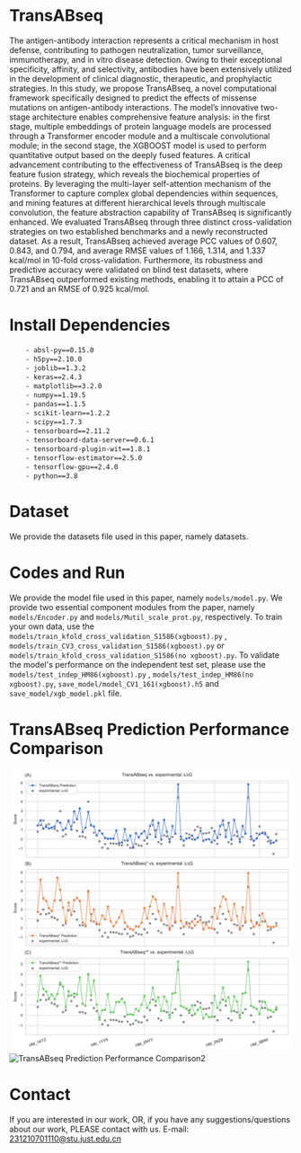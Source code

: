 # TransABseq

The antigen-antibody interaction represents a critical mechanism in host defense, contributing to pathogen neutralization, tumor surveillance, immunotherapy, and in vitro disease detection. Owing to their exceptional specificity, affinity, and selectivity, antibodies have been extensively utilized in the development of clinical diagnostic, therapeutic, and prophylactic strategies. In this study, we propose TransABseq, a novel computational framework specifically designed to predict the effects of missense mutations on antigen-antibody interactions. The model’s innovative two-stage architecture enables comprehensive feature analysis: in the first stage, multiple embeddings of protein language models are processed through a Transformer encoder module and a multiscale convolutional module; in the second stage, the XGBOOST model is used to perform quantitative output based on the deeply fused features. A critical advancement contributing to the effectiveness of TransABseq is the deep feature fusion strategy, which reveals the biochemical properties of proteins. By leveraging the multi-layer self-attention mechanism of the Transformer to capture complex global dependencies within sequences, and mining features at different hierarchical levels through multiscale convolution, the feature abstraction capability of TransABseq is significantly enhanced. We evaluated TransABseq through three distinct cross-validation strategies on two established benchmarks and a newly reconstructed dataset. As a result, TransABseq achieved average PCC values of 0.607, 0.843, and 0.794, and average RMSE values of 1.166, 1.314, and 1.337 kcal/mol in 10-fold cross-validation. Furthermore, its robustness and predictive accuracy were validated on blind test datasets, where TransABseq outperformed existing methods, enabling it to attain a PCC of 0.721 and an RMSE of 0.925 kcal/mol. 

# Install Dependencies

```
    - absl-py==0.15.0
    - h5py==2.10.0
    - joblib==1.3.2
    - keras==2.4.3
    - matplotlib==3.2.0
    - numpy==1.19.5
    - pandas==1.1.5
    - scikit-learn==1.2.2
    - scipy==1.7.3
    - tensorboard==2.11.2
    - tensorboard-data-server==0.6.1
    - tensorboard-plugin-wit==1.8.1
    - tensorflow-estimator==2.5.0
    - tensorflow-gpu==2.4.0
    - python==3.8
```

# Dataset

We provide the datasets file used in this paper, namely  datasets.

# Codes and Run

We provide the model file used in this paper, namely `models/model.py`.
We provide two essential component modules from the paper, namely `models/Encoder.py` and  `models/Mutil_scale_prot.py`, respectively.
To train your own data, use the `models/train_kfold_cross_validation_S1586(xgboost).py` , `models/train_CV3_cross_validation_S1586(xgboost).py` or `models/train_kfold_cross_validation_S1586(no xgboost).py`.
To validate the model's performance on the independent test set, please use the `models/test_indep_HM86(xgboost).py` , `models/test_indep_HM86(no xgboost).py`, `save_model/model_CV1_161(xgboost).h5` and `save_model/xgb_model.pkl` file.

# TransABseq Prediction Performance Comparison

![TransABseq Prediction Performance Comparison1](images/compare_TransABseq_label.jpg)
![TransABseq Prediction Performance Comparison2](images/two_row_six_images.jpg)

# Contact

If you are interested in our work, OR, if you have any suggestions/questions about our work, PLEASE contact with us. E-mail: [231210701110@stu.just.edu.cn](mailto:231210701110@stu.just.edu.cn)
